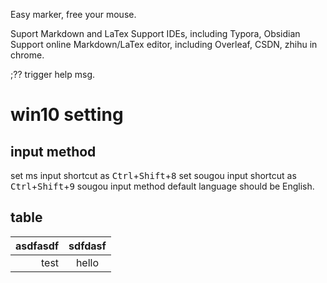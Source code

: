 
Easy marker, free your mouse.

Suport Markdown and LaTex
Support IDEs, including Typora, Obsidian
Support online Markdown/LaTex editor, including Overleaf, CSDN, zhihu in chrome.

;?? trigger help msg.


# win10 setting

## input method

set ms input shortcut as <kbd>Ctrl</kbd>+<kbd>Shift</kbd>+<kbd>8</kbd>
set sougou input shortcut as <kbd>Ctrl</kbd>+<kbd>Shift</kbd>+<kbd>9</kbd>
sougou input method default language should be English.


## table

| asdfasdf    | sdfdasf     |
| ----------: | :---------: |
| test        | hello       |





